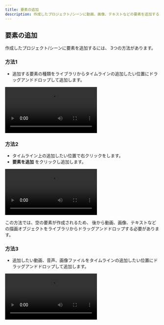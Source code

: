 ```yaml
---
title: 要素の追加
description: 作成したプロジェクト/シーンに動画、画像、テキストなどの要素を追加する方法を説明します
---
```


## 要素の追加
作成したプロジェクト/シーンに要素を追加するには、
3つの方法があります。

### 方法1
- 追加する要素の種類をライブラリからタイムラインの追加したい位置にドラッグアンドドロップして追加します。

<video src="_images/4.add-element/timeline-drag-and-drop.mp4"></video>

### 方法2
- タイムライン上の追加したい位置で右クリックをします。
- __要素を追加__ をクリックし追加します。

<video src="_images/4.add-element/timeline-right-click.mp4" controls></video>

この方法では、空の要素が作成されるため、
後から動画、画像、テキストなどの描画オブジェクトをライブラリからドラッグアンドドロップする必要があります。

### 方法3
- 追加したい動画、音声、画像ファイルをタイムラインの追加したい位置にドラッグアンドドロップして追加します。

<video src="_images/4.add-element/file-drag-and-drop.mp4" controls></video>